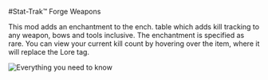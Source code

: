#Stat-Trak™ Forge Weapons

This mod adds an enchantment to the ench. table which adds kill tracking to any weapon, bows and tools inclusive. The enchantment is specified as rare. You can view your current kill count by hovering over the item, where it will replace the Lore tag.

![Everything you need to know](https://i.imgur.com/L3ei4fj.png)
